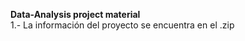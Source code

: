 <b>Data-Analysis project material </b> <br>
1.- La información del proyecto se encuentra en el .zip
